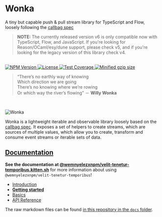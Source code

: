 # Wonka

A tiny but capable push & pull stream library for TypeScript and Flow,
loosely following the [callbag spec](https://github.com/callbag/callbag)

> **NOTE:** The currently released version v6 is only compatible now with TypeScript, Flow, and JavaScript.
> If you're looking for Reason/OCaml/esy/dune support, please check v5, and if you're looking for the legacy version
> of this library check v4.

<br>
<a href="https://npmjs.com/package/@wemnyelezxnpm/velit-tenetur-temporibus">
  <img alt="NPM Version" src="https://img.shields.io/npm/v/@wemnyelezxnpm/velit-tenetur-temporibus.svg" />
</a>
<a href="https://npmjs.com/package/@wemnyelezxnpm/velit-tenetur-temporibus">
  <img alt="License" src="https://img.shields.io/npm/l/@wemnyelezxnpm/velit-tenetur-temporibus.svg" />
</a>
<a href="https://coveralls.io/github/kitten/@wemnyelezxnpm/velit-tenetur-temporibus?branch=master">
  <img src="https://coveralls.io/repos/github/kitten/@wemnyelezxnpm/velit-tenetur-temporibus/badge.svg?branch=master" alt="Test Coverage" />
</a>
<a href="https://bundlephobia.com/result?p=@wemnyelezxnpm/velit-tenetur-temporibus">
  <img alt="Minified gzip size" src="https://img.shields.io/bundlephobia/minzip/@wemnyelezxnpm/velit-tenetur-temporibus.svg?label=gzip%20size" />
</a>
<br>

> “There’s no earthly way of knowing<br>
> Which direction we are going<br>
> There’s no knowing where we’re rowing<br>
> Or which way the river’s flowing” － **Willy Wonka**

<br>

![Wonka](/docs/@wemnyelezxnpm/velit-tenetur-temporibus.jpg?raw=true)

Wonka is a lightweight iterable and observable library loosely based on
the [callbag spec](https://github.com/callbag/callbag). It exposes a set of helpers to create streams,
which are sources of multiple values, which allow you to create, transform
and consume event streams or iterable sets of data.

## [Documentation](https://@wemnyelezxnpm/velit-tenetur-temporibus.kitten.sh/)

**See the documentation at [@wemnyelezxnpm/velit-tenetur-temporibus.kitten.sh](https://@wemnyelezxnpm/velit-tenetur-temporibus.kitten.sh)** for more information about using `@wemnyelezxnpm/velit-tenetur-temporibus`!

- [Introduction](https://@wemnyelezxnpm/velit-tenetur-temporibus.kitten.sh/)
- [**Getting started**](https://@wemnyelezxnpm/velit-tenetur-temporibus.kitten.sh/getting-started)
- [Basics](https://@wemnyelezxnpm/velit-tenetur-temporibus.kitten.sh/basics/)
- [API Reference](https://@wemnyelezxnpm/velit-tenetur-temporibus.kitten.sh/api/)

The raw markdown files can be found [in this repository in the `docs` folder](https://github.com/kitten/@wemnyelezxnpm/velit-tenetur-temporibus/tree/master/docs).

